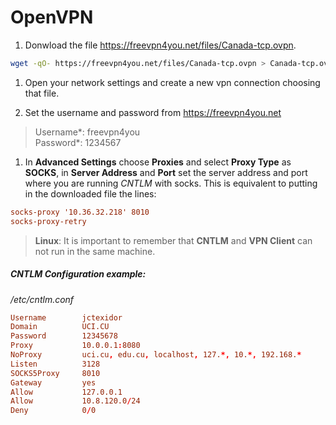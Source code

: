 # OpenVPN


1. Donwload the file https://freevpn4you.net/files/Canada-tcp.ovpn.
```bash
wget -qO- https://freevpn4you.net/files/Canada-tcp.ovpn > Canada-tcp.ovpn
```

1. Open your network settings and create a new vpn connection choosing that file.

1. Set the username and password from https://freevpn4you.net
  > Username\*: freevpn4you  
  > Password*: 1234567

1. In **Advanced Settings** choose **Proxies** and select **Proxy Type** as **SOCKS**, in **Server Address** and **Port** set the server address and port where you are running *CNTLM* with socks. This is equivalent to putting in the downloaded file the lines:
```conf
socks-proxy '10.36.32.218' 8010
socks-proxy-retry
```

> **Linux**:  It is important to remember that   **CNTLM** and **VPN Client** can not run in the same machine.


##### CNTLM Configuration example:

*/etc/cntlm.conf*
```conf
Username        jctexidor
Domain          UCI.CU
Password        12345678
Proxy           10.0.0.1:8080
NoProxy         uci.cu, edu.cu, localhost, 127.*, 10.*, 192.168.*
Listen          3128
SOCKS5Proxy     8010
Gateway         yes
Allow           127.0.0.1
Allow           10.8.120.0/24
Deny            0/0
```
